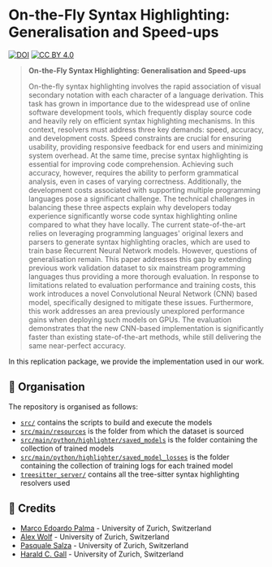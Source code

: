 # On-the-Fly Syntax Highlighting: Generalisation and Speed-ups

[![DOI](https://zenodo.org/badge/DOI/10.5281/zenodo.14162905.svg)](https://doi.org/10.5281/zenodo.14162905)
[![CC BY 4.0](https://img.shields.io/badge/license-CC%20BY--NC%204.0-lightgrey.svg)](http://creativecommons.org/licenses/by-nc/4.0/)

> **On-the-Fly Syntax Highlighting: Generalisation and Speed-ups**
>
> On-the-fly syntax highlighting involves the rapid association of visual secondary notation with each character of a language derivation.
This task has grown in importance due to the widespread use of online software development tools, which frequently display source code
and heavily rely on efficient syntax highlighting mechanisms.
In this context, resolvers must address three key demands: speed, accuracy, and development costs.
Speed constraints are crucial for ensuring usability, providing responsive feedback for end users and minimizing system overhead.
At the same time, precise syntax highlighting is essential for improving code comprehension.
Achieving such accuracy, however, requires the ability to perform grammatical analysis, even in cases of varying correctness.
Additionally, the development costs associated with supporting multiple programming languages pose a significant challenge.
The technical challenges in balancing these three aspects explain why developers today experience significantly worse code syntax highlighting online compared to what they have locally.
The current state-of-the-art relies on leveraging programming languages' original lexers and parsers to generate syntax highlighting oracles,
which are used to train base Recurrent Neural Network models.
However, questions of generalisation remain.
This paper addresses this gap by extending previous work validation dataset to six mainstream programming languages thus providing a more thorough evaluation.
In response to limitations related to evaluation performance and training costs, this work introduces a novel Convolutional Neural Network (CNN) based model,
specifically designed to mitigate these issues.
Furthermore, this work addresses an area previously unexplored performance gains when deploying such models on GPUs.
The evaluation demonstrates that the new CNN-based implementation is significantly faster than existing state-of-the-art methods,
while still delivering the same near-perfect accuracy.

In this replication package, we provide the implementation used in our work.

## :open_file_folder: Organisation

The repository is organised as follows:

* [`src/`](/src) contains the scripts to build and execute the models
* [`src/main/resources`](src/main/resources) is the folder from which the dataset is sourced
* [`src/main/python/highlighter/saved_models`](src/main/python/highlighter/saved_models) is the folder containing the collection of trained models
* [`src/main/python/highlighter/saved_model_losses`](src/main/python/highlighter/saved_models) is the folder containing the collection of training logs for each trained model
* [`treesitter_server/`](/treesitter_server) contains all the tree-sitter syntax highlighting resolvers used

## :pray: Credits

* [Marco Edoardo Palma](mailto:marcoepalma@ifi.uzh.ch) - University of Zurich, Switzerland
* [Alex Wolf](mailto:alex.wolf@ifi.uzh.ch) - University of Zurich, Switzerland
* [Pasquale Salza](mailto:salza@ifi.uzh.ch) - University of Zurich, Switzerland
* [Harald C. Gall](mailto:gall@ifi.uzh.ch) - University of Zurich, Switzerland

